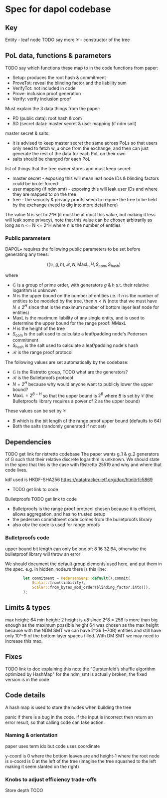# Spec for dapol codebase

## Key

Entity - leaf node TODO say more
$\mathcal{C}$ - constructor of the tree

## PoL data, functions & parameters

TODO say which functions these map to in the code
functions from paper:
- Setup: produces the root hash & commitment
- ProveTot: reveal the blinding factor and the liability sum
- VerifyTot: not included in code
- Prove: inclusion proof generation
- Verify: verify inclusion proof

Must explain the 3 data things from the paper:
- PD (public data): root hash & com
- SD (secret data): master secret & user mapping (if ndm smt)

master secret & salts:
- it is advised to keep master secret the same across PoLs so that users only need to fetch w_u once from the exchange, and then can just generate the rest of the data for each PoL on their own
- salts should be changed for each PoL

list of things that the tree owner stores and must keep secret:
- master secret - exposing this will mean leaf node IDs & blinding factors could be brute-forced
- user mapping (if ndm smt) - exposing this will leak user IDs and where they are mapped to on the tree
- tree - the security & privacy proofs seem to require the tree to be held by the exchange (need to dig into more detail here)

The value N is set to 2^H (it must be at most this value, but making it less will leak some privacy), note that this value can be chosen arbitrarily as long as n <= N <= 2^H where n is the number of entities

### Public parameters

DAPOL+ requires the following public parameters to be set before generating any trees:

$$\left( ( \mathbb{G}, g, h ), \mathcal{R}, N, \text{MaxL}, H, S_{\text{com}}, S_{\text{hash}} \right)$$

where
- $\mathbb{G}$ is a group of prime order, with generators $g$ & $h$ s.t. their relative logarithm is unknown
- $N$ is the upper bound on the number of entities i.e. if $n$ is the number of entities to be modeled by the tree, then $n < N$ (note that we must have $N \le 2^H$ since that is the maximum number of bottom layer leaf node for entities)
- $\text{MaxL}$ is the maximum liability of any single entity, and is used to determine the upper bound for the range proof: $N \text{MaxL}$
- $H$ is the height of the tree
- $S_{\text{com}}$ is the salt used to calculate a leaf/padding node's Pedersen commitment
- $S_{\text{hash}}$ is the salt used to calculate a leaf/padding node's hash
- $\mathcal{R}$ is the range proof protocol

The following values are set automatically by the codebase:
- $\mathbb{G}$ is the Ristretto group, TODO what are the generators?
- $\mathcal{R}$ is the Bulletproofs protocol
- $N=2^H$ because why would anyone want to publicly lower the upper bound?
- $\text{MaxL}=2^{B-H}$ so that the upper bound is $2^B$ where $B$ is set by $\mathcal{C}$ (the Bulletproofs library requires a power of 2 as the upper bound)

These values can be set by $\mathcal{C}$
- $B$ which is the bit length of the range proof upper bound (defaults to 64)
- Both the salts (randomly generated if not set)

## Dependencies

TODO get link for ristretto codebase
The paper wants g_1 & g_2 generators of G such that their relative discrete logarithm is unknown. We should state in the spec that this is the case with Ristretto 25519 and why and where that code lives.

kdf used is HKDF-SHA256 https://datatracker.ietf.org/doc/html/rfc5869
- TODO get link to code

Bulletproofs TODO get link to code
- Bulletproofs is the range proof protocol chosen because it is efficient, allows aggregation, and has no trusted setup
- the pedersen commitment code comes from the bulletproofs library
- also obv the code is used for range proofs

### Bulletproofs code

upper bound bit length can only be one of: 8 16 32 64, otherwise the bulletproof library will throw an error

We should document the default group elements used here, and put them in the spec. e.g. in hidden_node.rs there is this line:
```rust
        let commitment = PedersenGens::default().commit(
            Scalar::from(liability),
            Scalar::from_bytes_mod_order(blinding_factor.into()),
        );
```

## Limits & types

max height: 64
min height: 2
height is u8 since 2^8 = 256 is more than big enough as the maximum possible height
64 was chosen as the max height because with the NDM SMT we can have 2^36 (~70B) entities and still have only 10^-9 of the bottom layer spaces filled. With DM SMT we may need to increase this max.

## Fixes

TODO link to doc explaining this
note the "Durstenfeld’s shuffle algorithm optimized by HashMap" for the ndm_smt is actually broken, the fixed version is in the code

## Code details

A hash map is used to store the nodes when building the tree

panic if there is a bug in the code. if the input is incorrect then return an error result, so that calling code can take action.

### Naming & orientation

paper uses term idx but code uses coordinate

y-coord is 0 where the bottom leaves are and height-1 where the root node is
x-coord is 0 at the left of the tree (imagine the tree squashed to the left making it seem slanted on the right)

### Knobs to adjust efficiency trade-offs

Store depth TODO

